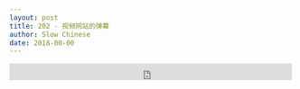 ```yaml
---
layout: post
title: 202 - 视频网站的弹幕
author: Slow Chinese
date: 2018-00-00
---
```


<iframe src="https://archive.org/embed/slowchinese_201909/Slow_Chinese_202.mp3" width="500" height="30" frameborder="0" webkitallowfullscreen="true" mozallowfullscreen="true" allowfullscreen></iframe>
